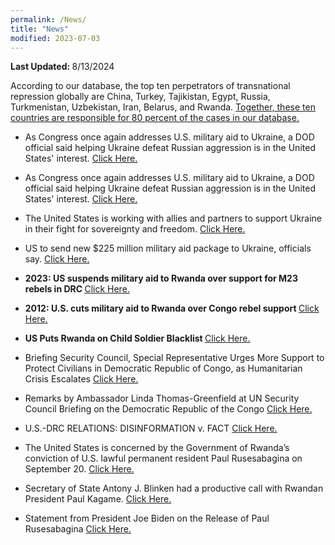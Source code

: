 ```yaml
---
permalink: /News/
title: "News"
modified: 2023-07-03
---
```



<b> Last Updated: </b> 8/13/2024 



According to our database, the top ten perpetrators of transnational repression globally are China,
Turkey, Tajikistan, Egypt, Russia, Turkmenistan, Uzbekistan, Iran, Belarus, and Rwanda. <a href=" https://homeland.house.gov/wp-content/uploads/2024/01/2024-01-17-CTI-HRG-Testimony-1.pdf"> Together, these ten countries are responsible for 80 percent of the cases in our database. </a>


- As Congress once again addresses U.S. military aid to Ukraine, a DOD official said helping Ukraine defeat Russian aggression is in the United States' interest. <a href=" https://www.defense.gov/News/News-Stories/Article/Article/3671938/dod-official-restates-why-supporting-ukraine-is-in-us-interest/"> Click Here. </a>


- As Congress once again addresses U.S. military aid to Ukraine, a DOD official said helping Ukraine defeat Russian aggression is in the United States' interest. <a href=" https://www.defense.gov/News/News-Stories/Article/Article/3671938/dod-official-restates-why-supporting-ukraine-is-in-us-interest/"> Click Here. </a>


-  The United States is working with allies and partners to support Ukraine in their fight for sovereignty and freedom. <a href=" https://www.defense.gov/Spotlights/Support-for-Ukraine/"> Click Here. </a>


- US to send new $225 million military aid package to Ukraine, officials say. <a href=" https://apnews.com/article/ukraine-russia-military-aid-us-e0a07e45c4b6656d128c5df8c51357fb"> Click Here. </a>


- <b>2023: US suspends military aid to Rwanda over support for M23 rebels in DRC </b> <a href=" https://www.theafricareport.com/323896/us-suspends-military-aid-to-rwanda-over-support-for-m23-rebels-in-drc/"> Click Here. </a>


- <b>2012: U.S. cuts military aid to Rwanda over Congo rebel support </b> <a href=" https://www.reuters.com/article/idUSBRE86K0AY/"> Click Here. </a>


- <b>US Puts Rwanda on Child Soldier Blacklist </b> <a href=" https://www.ecofinagency.com/public-management/2209-44884-us-puts-rwanda-on-child-soldier-blacklist"> Click Here. </a>


- Briefing Security Council, Special Representative Urges More Support to Protect Civilians in Democratic Republic of Congo, as Humanitarian Crisis Escalates <a href=" https://press.un.org/en/2023/sc15426.doc.htm"> Click Here.</a> 


- Remarks by Ambassador Linda Thomas-Greenfield at UN Security Council Briefing on the Democratic Republic of the Congo <a href=" https://usun.usmission.gov/remarks-by-ambassador-linda-thomas-greenfield-at-un-security-council-briefing-on-the-situation-concerning-the-democratic-republic-of-the-congo/"> Click Here.</a> 


- U.S.-DRC RELATIONS: DISINFORMATION v. FACT <a href=" https://cd.usembassy.gov/u-s-drc-relations-disinformation-v-fact/"> Click Here.</a> 


- The United States is concerned by the Government of Rwanda’s conviction of U.S. lawful permanent resident Paul Rusesabagina on September 20. <a href=" https://www.state.gov/paul-rusesabagina-case-outcome/"> Click Here. </a> 


- Secretary of State Antony J. Blinken had a productive call with Rwandan President Paul Kagame. <a href=" https://www.usau.usmission.gov/secretary-blinkens-call-with-rwandan-president-kagame/"> Click Here.</a> 


- Statement from President Joe Biden on the Release of Paul Rusesabagina <a href=" https://www.whitehouse.gov/briefing-room/statements-releases/2023/03/24/statement-from-president-joe-biden-on-the-release-of-paul-rusesabagina/"> Click Here. </a>







